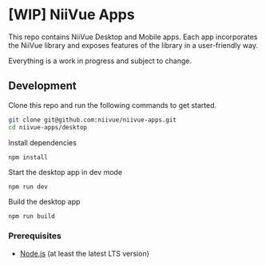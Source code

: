 # [WIP] NiiVue Apps

This repo contains NiiVue Desktop and Mobile apps. Each app incorporates the NiiVue library and exposes features of the library in a user-friendly way.

Everything is a work in progress and subject to change.

## Development

Clone this repo and run the following commands to get started.
```bash
git clone git@github.com:niivue/niivue-apps.git
cd niivue-apps/desktop
```

Install dependencies
```
npm install
```

Start the desktop app in dev mode
```
npm run dev
```

Build the desktop app
```
npm run build
```

### Prerequisites

- [Node.js](https://nodejs.org/en/) (at least the latest LTS version)
